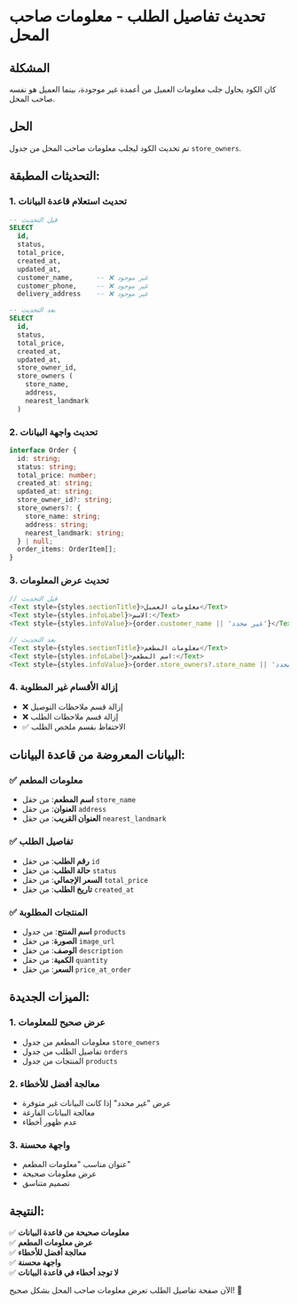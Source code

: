 # تحديث تفاصيل الطلب - معلومات صاحب المحل

## المشكلة
كان الكود يحاول جلب معلومات العميل من أعمدة غير موجودة، بينما العميل هو نفسه صاحب المحل.

## الحل
تم تحديث الكود ليجلب معلومات صاحب المحل من جدول `store_owners`.

## التحديثات المطبقة:

### 1. تحديث استعلام قاعدة البيانات
```sql
-- قبل التحديث
SELECT 
  id,
  status,
  total_price,
  created_at,
  updated_at,
  customer_name,      -- ❌ غير موجود
  customer_phone,     -- ❌ غير موجود
  delivery_address    -- ❌ غير موجود

-- بعد التحديث
SELECT 
  id,
  status,
  total_price,
  created_at,
  updated_at,
  store_owner_id,
  store_owners (
    store_name,
    address,
    nearest_landmark
  )
```

### 2. تحديث واجهة البيانات
```typescript
interface Order {
  id: string;
  status: string;
  total_price: number;
  created_at: string;
  updated_at: string;
  store_owner_id?: string;
  store_owners?: {
    store_name: string;
    address: string;
    nearest_landmark: string;
  } | null;
  order_items: OrderItem[];
}
```

### 3. تحديث عرض المعلومات
```typescript
// قبل التحديث
<Text style={styles.sectionTitle}>معلومات العميل</Text>
<Text style={styles.infoLabel}>الاسم:</Text>
<Text style={styles.infoValue}>{order.customer_name || 'غير محدد'}</Text>

// بعد التحديث
<Text style={styles.sectionTitle}>معلومات المطعم</Text>
<Text style={styles.infoLabel}>اسم المطعم:</Text>
<Text style={styles.infoValue}>{order.store_owners?.store_name || 'غير محدد'}</Text>
```

### 4. إزالة الأقسام غير المطلوبة
- ❌ إزالة قسم ملاحظات التوصيل
- ❌ إزالة قسم ملاحظات الطلب
- ✅ الاحتفاظ بقسم ملخص الطلب

## البيانات المعروضة من قاعدة البيانات:

### ✅ معلومات المطعم
- **اسم المطعم**: من حقل `store_name`
- **العنوان**: من حقل `address`
- **العنوان القريب**: من حقل `nearest_landmark`

### ✅ تفاصيل الطلب
- **رقم الطلب**: من حقل `id`
- **حالة الطلب**: من حقل `status`
- **السعر الإجمالي**: من حقل `total_price`
- **تاريخ الطلب**: من حقل `created_at`

### ✅ المنتجات المطلوبة
- **اسم المنتج**: من جدول `products`
- **الصورة**: من حقل `image_url`
- **الوصف**: من حقل `description`
- **الكمية**: من حقل `quantity`
- **السعر**: من حقل `price_at_order`

## الميزات الجديدة:

### 1. عرض صحيح للمعلومات
- معلومات المطعم من جدول `store_owners`
- تفاصيل الطلب من جدول `orders`
- المنتجات من جدول `products`

### 2. معالجة أفضل للأخطاء
- عرض "غير محدد" إذا كانت البيانات غير متوفرة
- معالجة البيانات الفارغة
- عدم ظهور أخطاء

### 3. واجهة محسنة
- عنوان مناسب "معلومات المطعم"
- عرض معلومات صحيحة
- تصميم متناسق

## النتيجة:
✅ **معلومات صحيحة من قاعدة البيانات**  
✅ **عرض معلومات المطعم**  
✅ **معالجة أفضل للأخطاء**  
✅ **واجهة محسنة**  
✅ **لا توجد أخطاء في قاعدة البيانات**

الآن صفحة تفاصيل الطلب تعرض معلومات صاحب المحل بشكل صحيح! 🚀 